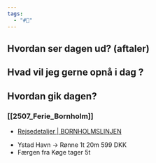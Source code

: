 ```yaml
---
tags:
  - "#📅"
---
```

## Hvordan ser dagen ud? (aftaler)


## Hvad vil jeg gerne opnå i dag ?


## Hvordan gik dagen?
### [[2507_Ferie_Bornholm]]
* [Rejsedetaljer \| BORNHOLMSLINJEN](https://www.bornholmslinjen.dk/booking/rejsedetaljer)
- Ystad Havn -> Rønne 1t 20m 599 DKK 
- Færgen fra Køge tager 5t 